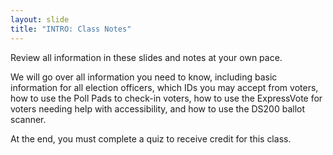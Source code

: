 ```yaml
---
layout: slide
title: "INTRO: Class Notes"
---
```


Review all information in these slides and notes at your own pace.

We will go over all information you need to know, including basic information for all election officers, which IDs you may accept from voters, how to use the Poll Pads to check-in voters, how to use the ExpressVote for voters needing help with accessibility, and how to use the DS200 ballot scanner.

At the end, you must complete a quiz to receive credit for this class.